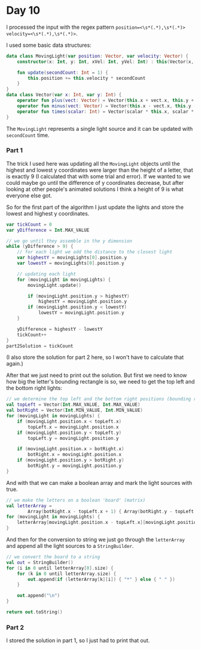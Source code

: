 # Day 10
I processed the input with the regex pattern `position=<\s*(.*),\s*(.*)> velocity=<\s*(.*),\s*(.*)>`.

I used some basic data structures:

```kotlin
data class MovingLight(var position: Vector, var velocity: Vector) {
    constructor(x: Int, y: Int, xVel: Int, yVel: Int) : this(Vector(x, y), Vector(xVel, yVel))

    fun update(secondCount: Int = 1) {
        this.position += this.velocity * secondCount
    }
}
data class Vector(var x: Int, var y: Int) {
    operator fun plus(vect: Vector) = Vector(this.x + vect.x, this.y + vect.y)
    operator fun minus(vect: Vector) = Vector(this.x - vect.x, this.y - vect.y)
    operator fun times(scalar: Int) = Vector(scalar * this.x, scalar * this.y)
}
```

The `MovingLight` represents a single light source and it can be updated with `secondCount` time.

### Part 1
The trick I used here was updating all the `MovingLight` objects until the highest and lowest y coordinates
were larger than the height of a letter, that is exactly 9 (I calculated that with some trial and error).
If we wanted to we could maybe go until the difference of y coordinates decrease, but after looking at other
people's animated solutions I think a height of 9 is what everyone else got.

So for the first part of the algorithm I just update the lights and store the lowest and highest y coordinates.

```kotlin
var tickCount = 0
var yDifference = Int.MAX_VALUE

// we go until they assemble in the y dimension
while (yDifference > 9) {
    // for each light we add the distance to the closest light
    var highestY = movingLights[0].position.y
    var lowestY = movingLights[0].position.y

    // updating each light
    for (movingLight in movingLights) {
        movingLight.update()

        if (movingLight.position.y > highestY)
            highestY = movingLight.position.y
        if (movingLight.position.y < lowestY)
            lowestY = movingLight.position.y
    }

    yDifference = highestY - lowestY
    tickCount++
}
part2Solution = tickCount
```

(I also store the solution for part 2 here, so I won't have to calculate that again.)

After that we just need to print out the solution. But first we need to know how big the letter's bounding rectangle
is so, we need to get the top left and the bottom right lights:

```kotlin
// we determine the top left and the bottom right positions (bounding rectangle)
val topLeft = Vector(Int.MAX_VALUE, Int.MAX_VALUE)
val botRight = Vector(Int.MIN_VALUE, Int.MIN_VALUE)
for (movingLight in movingLights) {
    if (movingLight.position.x < topLeft.x)
        topLeft.x = movingLight.position.x
    if (movingLight.position.y < topLeft.y)
        topLeft.y = movingLight.position.y

    if (movingLight.position.x > botRight.x)
        botRight.x = movingLight.position.x
    if (movingLight.position.y > botRight.y)
        botRight.y = movingLight.position.y
}
```

And with that we can make a boolean array and mark the light sources with true.

```kotlin
// we make the letters on a boolean 'board' (matrix)
val letterArray =
        Array(botRight.x - topLeft.x + 1) { Array(botRight.y - topLeft.y + 1) { false } }
for (movingLight in movingLights) {
    letterArray[movingLight.position.x - topLeft.x][movingLight.position.y - topLeft.y] = true
}
```

And then for the conversion to string we just go through the `letterArray` and append all the light sources
to a `StringBuilder`.

```kotlin
// we convert the board to a string
val out = StringBuilder()
for (i in 0 until letterArray[0].size) {
    for (k in 0 until letterArray.size) {
        out.append(if (letterArray[k][i]) { "*" } else { " " })
    }

    out.append("\n")
}

return out.toString()
```

### Part 2
I stored the solution in part 1, so I just had to print that out.
